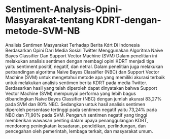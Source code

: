 # Sentiment-Analysis-Opini-Masyarakat-tentang KDRT-dengan-metode-SVM-NB
Analisis Sentimen Masyarakat Terhadap Berita Kdrt Di Indonesia Berdasarkan Opini Dari Media Sosial Twitter Menggunakan Algoritma Naive Bayes Classifier Dan Support Vector Machine (SVM)
Dalam penelitian ini melakukan analisis sentimen dengan membagi opini KDRT menjadi tiga yaitu sentiment positif, negatif, dan netral. Dalam penelitian juga melakukan perbandingan algoritma Naive Bayes Classifier (NBC) dan Support Vector Machine (SVM) untuk mengetahui metode apa yang memiliki akurasi terbaik untuk melakukan analisis sentimen berita KDRT pada media Twitter. Berdasarkan hasil yang telah diperoleh dapat dinyatakan bahwa Support Vector Machine (SVM) mempunyai performa yang lebih bagus dibandingkan Naive Bayes Classifier (NBC) dengan jumlah akurasi 83,27% pada SVM dan 80% NBC. Sedangkan untuk hasil analisis sentimen diperoleh persentase tertinggi pada sentimen negatif yaitu 73,24% pada NBC dan 71,90% pada SVM. Pengaruh sentimen negatif yang tinggi memberikan wawasan penting dalam upaya penanggulangan KDRT, mendorong peningkatan kesadaran, pendidikan, perlindungan, dan pencegahan oleh pemerintah, lembaga terkait, dan masyarakat umum.

